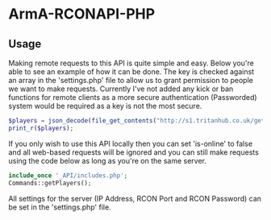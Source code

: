 # ArmA-RCONAPI-PHP

## Usage
Making remote requests to this API is quite simple and easy. Below you're able to see an example of how it can be done. The key is checked against an array in the 'settings.php' file to allow us to grant permission to people we want to make requests. Currently I've not added any kick or ban functions for remote clients as a more secure authentication (Passworded) system would be required as a key is not the most secure.

```php
$players = json_decode(file_get_contents("http://s1.tritanhub.co.uk/getPlayers/?key=5FD924625F6AB16A19CC9807C7C506AE1813490E4BA675F843D5A10E0BAACDB8"));
print_r($players);
```

If you only wish to use this API locally then you can set 'is-online' to false and all web-based requests will be ignored and you can still make requests using the code below as long as you're on the same server.

```php
include_once '_API/includes.php';
Commands::getPlayers();
```

All settings for the server (IP Address, RCON Port and RCON Password) can be set in the 'settings.php' file.